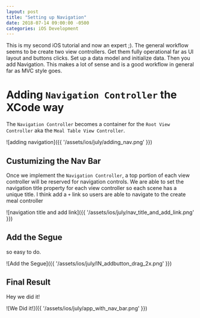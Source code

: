 ```yaml
---
layout: post
title: "Setting up Navigation"
date: 2018-07-14 09:00:00 -0500
categories: iOS Development 
---
```


This is my second iOS tutorial and now an expert ;). The general workflow seems to be create two view controllers. Get them fully operational far as UI layout and buttons clicks. Set up a data model and initialize data. Then you add Navigation. This makes a lot of sense and is a good workflow in general far as MVC style goes. 

# Adding `Navigation Controller` the XCode way
The `Navigation Controller` becomes a container for the `Root View Controller` aka the `Meal Table View Controller`. 

![adding navigation]({{ '/assets/ios/july/adding_nav.png' }})


## Custumizing the Nav Bar
Once we implement the `Navigation Controller`, a top portion of each view controller will be reserved for navigation controls. We are able to set the navigation title property for each view controller so each scene has a unique title. I think add a `+` link so users are able to navigate to the create meal controller

![navigation title and add link]({{ '/assets/ios/july/nav_title_and_add_link.png' }})


## Add the Segue
so easy to do.

![Add the Segue]({{ '/assets/ios/july/IN_addbutton_drag_2x.png' }})

## Final Result
Hey we did it!

![We Did it!]({{ '/assets/ios/july/app_with_nav_bar.png' }})

